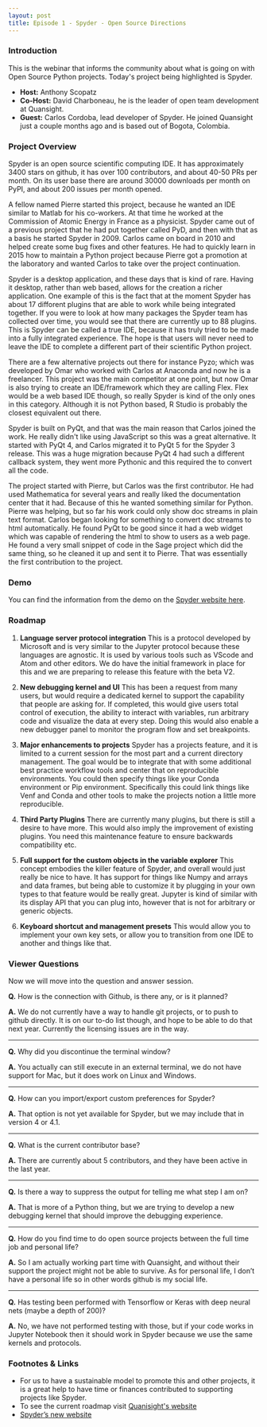 ```yaml
---
layout: post
title: Episode 1 - Spyder - Open Source Directions
---
```


### Introduction

This is the webinar that informs the community about what is going on with Open Source Python projects.  Today's project being highlighted is Spyder.


* **Host:** Anthony Scopatz
* **Co-Host:** David Charboneau, he is the leader of open team development at Quansight.
* **Guest:** Carlos Cordoba, lead developer of Spyder. He joined Quansight just a couple months ago and is based out of Bogota, Colombia.

### Project Overview

Spyder is an open source scientific computing IDE. It has approximately 3400 stars on github, it has over 100 contributors, and about 40-50 PRs per month. On its user base there are around 30000 downloads per month on PyPI, and about 200 issues per month opened.

A fellow named Pierre started this project, because he wanted an IDE similar to Matlab for his co-workers.  At that time he worked at the Commission of Atomic Energy in France as a physicist. Spyder came out of a previous project that he had put together called PyD, and then with that as a basis he started Spyder in 2009.  Carlos came on board in 2010 and helped create some bug fixes and other features.  He had to quickly learn in 2015 how to maintain a Python project because Pierre got a promotion at the laboratory and wanted Carlos to take over the project continuation.

Spyder is a desktop application, and these days that is kind of rare.  Having it desktop, rather than web based, allows for the creation a richer application.  One example of this is the fact that at the moment Spyder has about 17 difforent plugins that are able to work while being integrated together. If you were to look at how many packages the Spyder team has collected over time, you would see that there are currently up to 88 plugins.  This is Spyder can be called a true IDE, because it has truly tried to be made into a fully integrated experience.  The hope is that users will never need to leave the IDE to complete a different part of their scientific Python project.

There are a few alternative projects out there for instance Pyzo; which was developed by Omar who worked with Carlos at Anaconda and now he is a freelancer.  This project was the main competitor at one point, but now Omar is also trying to create an IDE/framework which they are calling Flex.  Flex would be a web based IDE though, so really Spyder is kind of the only ones in this category.  Although it is not Python based, R Studio is probably the closest equivalent out there.

Spyder is built on PyQt, and that was the main reason that Carlos joined the work.  He really didn't like using JavaScript so this was a great alternative.  It started with PyQt 4, and Carlos migrated it to PyQt 5 for the Spyder 3 release.  This was a huge migration because PyQt 4 had such a different callback system, they went more Pythonic and this required the to convert all the code.

The project started with Pierre, but Carlos was the first contributor. He had used Mathematica for several years and really liked the documentation center that it had.  Because of this he wanted something similar for Python.  Pierre was helping, but so far his work could only show doc streams in plain text format.  Carlos began looking for something to convert doc streams to html automatically.  He found PyQt to be good since it had a web widget which was capable of rendering the html to show to users as a web page.  He found a very small snippet of code in the Sage project which did the same thing, so he cleaned it up and sent it to Pierre.  That was essentially the first contribution to the project.

### Demo

You can find the information from the demo on the [Spyder website here](https://www.spyder-ide.org/).

### Roadmap

1. **Language server protocol integration** This is a protocol developed by Microsoft and is very similar to the Jupyter protocol because these languages are agnostic. It is used by various tools such as VScode and Atom and other editors.  We do have the initial framework in place for this and we are preparing to release this feature with the beta V2.

2. **New debugging kernel and UI** This has been a request from many users, but would require a dedicated kernel to support the capability that people are asking for.  If completed, this would give users total control of execution, the ability to interact with variables, run arbitrary code and visualize the data at every step.  Doing this would also enable a new debugger panel to monitor the program flow and set breakpoints.

3. **Major enhancements to projects** Spyder has a projects feature, and it is limited to a current session for the most part and a current directory management.  The goal would be to integrate that with some additional best practice workflow tools and center that on reproducible environments.  You could then specify things like your Conda environment or Pip environment.  Specifically this could link things like Venf and Conda and other tools to make the projects notion a little more reproducible.

4. **Third Party Plugins** There are currently many plugins, but there is still a desire to have more.  This would also imply the improvement of existing plugins.  You need this maintenance feature to ensure backwards compatibility etc.

5. **Full support for the custom objects in the variable explorer** This concept embodies the killer feature of Spyder, and overall would just really be nice to have.  It has support for things like Numpy and arrays and data frames, but being able to customize it by plugging in your own types to that feature would be really great.  Jupyter is kind of similar with its display API that you can plug into, however that is not for arbitrary or generic objects.

6. **Keyboard shortcut and management presets** This would allow you to implement your own key sets, or allow you to transition from one IDE to another and things like that.

### Viewer Questions

Now we will move into the question and answer session.

**Q.** How is the connection with Github, is there any, or is it planned?

**A.** We do not currently have a way to handle git projects, or to push to github directly.  It is on our to-do list though, and hope to be able to do that next year.  Currently the licensing issues are in the way.

---

**Q.** Why did you discontinue the terminal window?

**A.** You actually can still execute in an external terminal, we do not have support for Mac, but it does work on Linux and Windows.

---

**Q.** How can you import/export custom preferences for Spyder?

**A.** That option is not yet available for Spyder, but we may include that in version 4 or 4.1.

---

**Q.** What is the current contributor base?

**A.** There are currently about 5 contributors, and they have been active in the last year.

---

**Q.** Is there a way to suppress the output for telling me what step I am on?

**A.** That is more of a Python thing, but we are trying to develop a new debugging kernel that should improve the debugging experience.

---

**Q.** How do you find time to do open source projects between the full time job and personal life?

**A.** So I am actually working part time with Quansight, and without their support the project might not be able to survive.  As for personal life, I don’t have a personal life so in other words github is my social life.

---

**Q.** Has testing been performed with Tensorflow or Keras with deep neural nets (maybe a depth of 200)?

**A.** No, we have not performed testing with those, but if your code works in Jupyter Notebook then it should work in Spyder because we use the same kernels and protocols.

### Footnotes & Links

* For us to have a sustainable model to promote this and other projects, it is a great help to have time or finances contributed to supporting projects like Spyder.
* To see the current roadmap visit [Quanisight's website](https://quansight.com/projects)
* [Spyder’s new website](https://www.spyder-ide.org)
